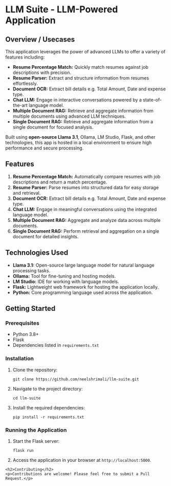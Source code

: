 <h1><b>LLM Suite</b> - LLM-Powered Application</h1>
    
<h2>Overview / Usecases</h2>
    <p>This application leverages the power of advanced LLMs to offer a variety of features including:</p>
    <ul>
        <li><strong>Resume Percentage Match:</strong> Quickly match resumes against job descriptions with precision.</li>
        <li><strong>Resume Parser:</strong> Extract and structure information from resumes effortlessly.</li>
        <li><strong>Document OCR:</strong> Extract bill details e.g. Total Amount, Date and expense type.</li>
        <li><strong>Chat LLM:</strong> Engage in interactive conversations powered by a state-of-the-art language model.</li>
        <li><strong>Multiple Document RAG:</strong> Retrieve and aggregate information from multiple documents using advanced LLM techniques.</li>
        <li><strong>Single Document RAG:</strong> Retrieve and aggregate information from a single document for focused analysis.</li>
    </ul>
    <p>Built using <strong>open-source Llama 3.1</strong>, Ollama, LM Studio, Flask, and other technologies, this app is hosted in a local environment to ensure high performance and secure processing.</p>

<h2>Features</h2>
    <ol>
        <li><strong>Resume Percentage Match:</strong> Automatically compare resumes with job descriptions and return a match percentage.</li>
        <li><strong>Resume Parser:</strong> Parse resumes into structured data for easy storage and retrieval.</li>
        <li><strong>Document OCR:</strong> Extract bill details e.g. Total Amount, Date and expense type.</li>
        <li><strong>Chat LLM:</strong> Engage in meaningful conversations using the integrated language model.</li>
        <li><strong>Multiple Document RAG:</strong> Aggregate and analyze data across multiple documents.</li>
        <li><strong>Single Document RAG:</strong> Perform retrieval and aggregation on a single document for detailed insights.</li>
    </ol>

<h2>Technologies Used</h2>
    <ul>
        <li><strong>Llama 3.1:</strong> Open-source large language model for natural language processing tasks.</li>
        <li><strong>Ollama:</strong> Tool for fine-tuning and hosting models.</li>
        <li><strong>LM Studio:</strong> IDE for working with language models.</li>
        <li><strong>Flask:</strong> Lightweight web framework for hosting the application locally.</li>
        <li><strong>Python:</strong> Core programming language used across the application.</li>
    </ul>

<h2>Getting Started</h2>
    
<h3>Prerequisites</h3>
    <ul>
        <li>Python 3.8+</li>
        <li>Flask</li>
        <li>Dependencies listed in <code>requirements.txt</code></li>
    </ul>

<h3>Installation</h3>
    <ol>
        <li>Clone the repository:
            <pre><code>git clone https://github.com/neelshrimali/llm-suite.git</code></pre>
        </li>
        <li>Navigate to the project directory:
            <pre><code>cd llm-suite</code></pre>
        </li>
        <li>Install the required dependencies:
            <pre><code>pip install -r requirements.txt</code></pre>
        </li>
    </ol>

<h3>Running the Application</h3>
    <ol>
        <li>Start the Flask server:
            <pre><code>flask run</code></pre>
        </li>
        <li>Access the application in your browser at <code>http://localhost:5000</code>.</li>
    </ol>

    <h2>Contributing</h2>
    <p>Contributions are welcome! Please feel free to submit a Pull Request.</p>
